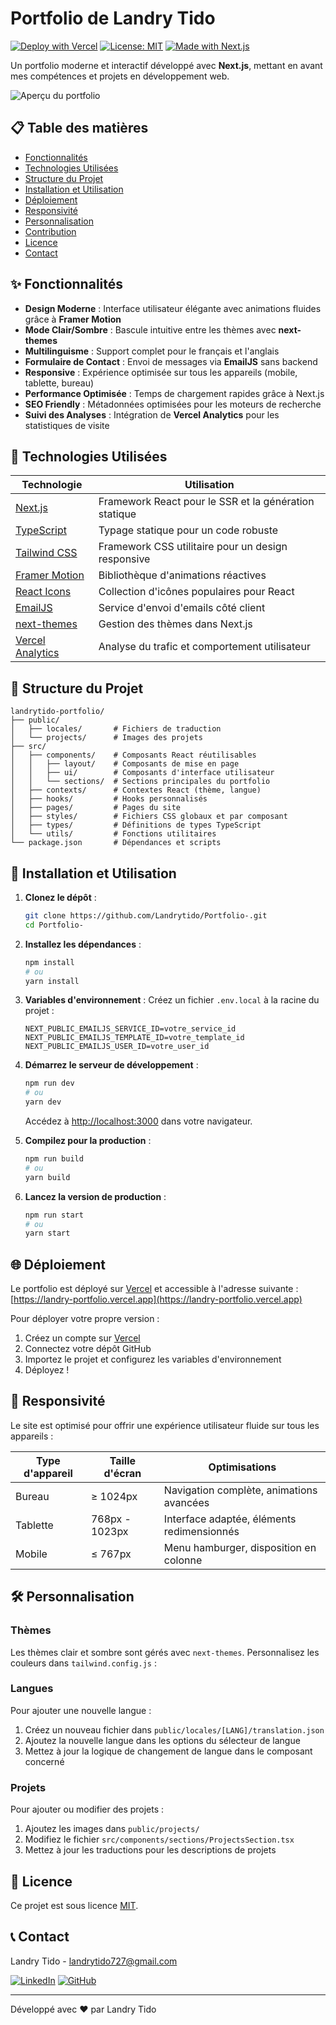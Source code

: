 # Portfolio de Landry Tido

[![Deploy with Vercel](https://vercel.com/button)](https://landry-portfolio.vercel.app)
[![License: MIT](https://img.shields.io/badge/License-MIT-blue.svg)](https://opensource.org/licenses/MIT)
[![Made with Next.js](https://img.shields.io/badge/Made%20with-Next.js-000000?logo=next.js)](https://nextjs.org/)

Un portfolio moderne et interactif développé avec **Next.js**, mettant en avant mes compétences et projets en développement web.

![Aperçu du portfolio](https://via.placeholder.com/800x400?text=Aperçu+du+Portfolio)

## 📋 Table des matières

- [Fonctionnalités](#-fonctionnalités)
- [Technologies Utilisées](#-technologies-utilisées)
- [Structure du Projet](#-structure-du-projet)
- [Installation et Utilisation](#-installation-et-utilisation)
- [Déploiement](#-déploiement)
- [Responsivité](#-responsivité)
- [Personnalisation](#️-personnalisation)
- [Contribution](#-contribution)
- [Licence](#-licence)
- [Contact](#-contact)

## ✨ Fonctionnalités

- **Design Moderne** : Interface utilisateur élégante avec animations fluides grâce à **Framer Motion**
- **Mode Clair/Sombre** : Bascule intuitive entre les thèmes avec **next-themes**
- **Multilinguisme** : Support complet pour le français et l'anglais
- **Formulaire de Contact** : Envoi de messages via **EmailJS** sans backend
- **Responsive** : Expérience optimisée sur tous les appareils (mobile, tablette, bureau)
- **Performance Optimisée** : Temps de chargement rapides grâce à Next.js
- **SEO Friendly** : Métadonnées optimisées pour les moteurs de recherche
- **Suivi des Analyses** : Intégration de **Vercel Analytics** pour les statistiques de visite

## 🚀 Technologies Utilisées

| Technologie                                               | Utilisation                                           |
| --------------------------------------------------------- | ----------------------------------------------------- |
| [Next.js](https://nextjs.org/)                            | Framework React pour le SSR et la génération statique |
| [TypeScript](https://www.typescriptlang.org/)             | Typage statique pour un code robuste                  |
| [Tailwind CSS](https://tailwindcss.com/)                  | Framework CSS utilitaire pour un design responsive    |
| [Framer Motion](https://www.framer.com/motion/)           | Bibliothèque d'animations réactives                   |
| [React Icons](https://react-icons.github.io/react-icons/) | Collection d'icônes populaires pour React             |
| [EmailJS](https://www.emailjs.com/)                       | Service d'envoi d'emails côté client                  |
| [next-themes](https://github.com/pacocoursey/next-themes) | Gestion des thèmes dans Next.js                       |
| [Vercel Analytics](https://vercel.com/analytics)          | Analyse du trafic et comportement utilisateur         |

## 📂 Structure du Projet

```
landrytido-portfolio/
├── public/
│   ├── locales/       # Fichiers de traduction
│   └── projects/      # Images des projets
├── src/
│   ├── components/    # Composants React réutilisables
│   │   ├── layout/    # Composants de mise en page
│   │   ├── ui/        # Composants d'interface utilisateur
│   │   └── sections/  # Sections principales du portfolio
│   ├── contexts/      # Contextes React (thème, langue)
│   ├── hooks/         # Hooks personnalisés
│   ├── pages/         # Pages du site
│   ├── styles/        # Fichiers CSS globaux et par composant
│   ├── types/         # Définitions de types TypeScript
│   └── utils/         # Fonctions utilitaires
└── package.json       # Dépendances et scripts
```

## 🔧 Installation et Utilisation

1. **Clonez le dépôt** :

   ```bash
   git clone https://github.com/Landrytido/Portfolio-.git
   cd Portfolio-
   ```

2. **Installez les dépendances** :

   ```bash
   npm install
   # ou
   yarn install
   ```

3. **Variables d'environnement** :
   Créez un fichier `.env.local` à la racine du projet :

   ```
   NEXT_PUBLIC_EMAILJS_SERVICE_ID=votre_service_id
   NEXT_PUBLIC_EMAILJS_TEMPLATE_ID=votre_template_id
   NEXT_PUBLIC_EMAILJS_USER_ID=votre_user_id
   ```

4. **Démarrez le serveur de développement** :

   ```bash
   npm run dev
   # ou
   yarn dev
   ```

   Accédez à [http://localhost:3000](http://localhost:3000) dans votre navigateur.

5. **Compilez pour la production** :

   ```bash
   npm run build
   # ou
   yarn build
   ```

6. **Lancez la version de production** :
   ```bash
   npm run start
   # ou
   yarn start
   ```

## 🌐 Déploiement

Le portfolio est déployé sur [Vercel](https://vercel.com) et accessible à l'adresse suivante :
[https://landry-portfolio.vercel.app](https://landry-portfolio.vercel.app)

Pour déployer votre propre version :

1. Créez un compte sur [Vercel](https://vercel.com)
2. Connectez votre dépôt GitHub
3. Importez le projet et configurez les variables d'environnement
4. Déployez !

## 📱 Responsivité

Le site est optimisé pour offrir une expérience utilisateur fluide sur tous les appareils :

| Type d'appareil | Taille d'écran | Optimisations                              |
| --------------- | -------------- | ------------------------------------------ |
| Bureau          | ≥ 1024px       | Navigation complète, animations avancées   |
| Tablette        | 768px - 1023px | Interface adaptée, éléments redimensionnés |
| Mobile          | ≤ 767px        | Menu hamburger, disposition en colonne     |

## 🛠️ Personnalisation

### Thèmes

Les thèmes clair et sombre sont gérés avec `next-themes`. Personnalisez les couleurs dans `tailwind.config.js` :

### Langues

Pour ajouter une nouvelle langue :

1. Créez un nouveau fichier dans `public/locales/[LANG]/translation.json`
2. Ajoutez la nouvelle langue dans les options du sélecteur de langue
3. Mettez à jour la logique de changement de langue dans le composant concerné

### Projets

Pour ajouter ou modifier des projets :

1. Ajoutez les images dans `public/projects/`
2. Modifiez le fichier `src/components/sections/ProjectsSection.tsx`
3. Mettez à jour les traductions pour les descriptions de projets

## 📝 Licence

Ce projet est sous licence [MIT](https://opensource.org/licenses/MIT).

## 📞 Contact

Landry Tido - [landrytido727@gmail.com](mailto:landrytido727@gmail.com)

[![LinkedIn](https://img.shields.io/badge/LinkedIn-0077B5?style=for-the-badge&logo=linkedin&logoColor=white)](https://linkedin.com/in/landry-tido-atikeng)
[![GitHub](https://img.shields.io/badge/GitHub-100000?style=for-the-badge&logo=github&logoColor=white)](https://github.com/Landrytido)

---

Développé avec ❤️ par Landry Tido
